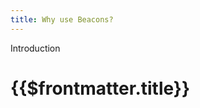 ```yaml
---
title: Why use Beacons?
---
```


<TitleSpan>Introduction</TitleSpan>

# {{$frontmatter.title}}

<VersionWarning/>

<!--TocHeader /><TOC class="table-of-contents" :include-level="[2,3]" >

As on-chain first-party data feeds, Beacons offer a simple and trusted composability layer for building more transparent, reliable, and cost-efficient dAPIs, dApps, and more.

One major advantage of Beacons is data source transparency: a Beacon is operated by a singular first-party oracle and therefore carries the reputation and trustworthiness of that data provider.

By combining Beacons, dAPIs can gain resiliency and reliability without sacrificing the trustworthiness and transparency of individual Beacons. This is a compelling alternative to the obscurity of other "decentralized" oracles that do not report the number nor identities of the APIs powering their data feeds. One only has to look at the numerous instances of mis-reported cryptocurrency prices by third-party oracles for evidence that greater transparency in data feed composition will enable more resilient data feeds, fewer catastrophic failures, and an overall better user experience.

Beacons are also a cost-efficient mechanism for obtaining trustworthy off-chain data. In situations where a standalone Beacon is reliable enough and further decentralization would create unnecessary overhead, costs can be minimized by leveraging this singular source of data. For situations requiring dAPIs, Beacons enable the transparent composition of the appropriate number of data sources for the specific use-case.

Another major advantage of Beacons is their simplicity. Developers can quickly integrate Beacon data by accessing on-chain contract storage.

Lastly, select dAPIs composed of curated sets of Beacons will power new applications demanding specific security guarantees. These guarantees will be provided by API3 in the form of coverage service, payable in the case of dAPI malfunction.

Altogether, Beacons offer developers an improved solution for accessing off-chain data in a simple, transparent, reliable, and cost-efficient manner. This new primitive is appealing both for traditional oracle use-cases and for novel, previously infeasible blockchain applications.
